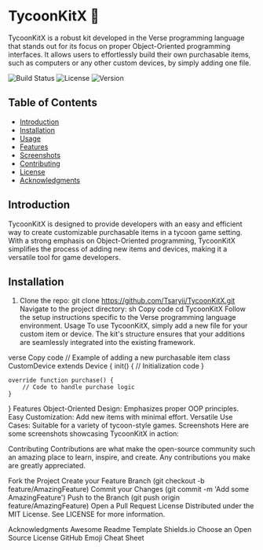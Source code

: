 # TycoonKitX 💼

TycoonKitX is a robust kit developed in the Verse programming language that stands out for its focus on proper Object-Oriented programming interfaces. It allows users to effortlessly build their own purchasable items, such as computers or any other custom devices, by simply adding one file.

![Build Status](https://img.shields.io/github/actions/workflow/status/Tsaryii/TycoonKitX/CI)
![License](https://img.shields.io/github/license/Tsaryii/TycoonKitX)
![Version](https://img.shields.io/github/v/release/Tsaryii/TycoonKitX)

## Table of Contents

- [Introduction](#introduction)
- [Installation](#installation)
- [Usage](#usage)
- [Features](#features)
- [Screenshots](#screenshots)
- [Contributing](#contributing)
- [License](#license)
- [Acknowledgments](#acknowledgments)

## Introduction

TycoonKitX is designed to provide developers with an easy and efficient way to create customizable purchasable items in a tycoon game setting. With a strong emphasis on Object-Oriented programming, TycoonKitX simplifies the process of adding new items and devices, making it a versatile tool for game developers.

## Installation

1. Clone the repo:
   git clone https://github.com/Tsaryii/TycoonKitX.git
Navigate to the project directory:
sh
Copy code
cd TycoonKitX
Follow the setup instructions specific to the Verse programming language environment.
Usage
To use TycoonKitX, simply add a new file for your custom item or device. The kit's structure ensures that your additions are seamlessly integrated into the existing framework.

verse
Copy code
// Example of adding a new purchasable item
class CustomDevice extends Device {
    init() {
        // Initialization code
    }

    override function purchase() {
        // Code to handle purchase logic
    }
}
Features
Object-Oriented Design: Emphasizes proper OOP principles.
Easy Customization: Add new items with minimal effort.
Versatile Use Cases: Suitable for a variety of tycoon-style games.
Screenshots
Here are some screenshots showcasing TycoonKitX in action:




Contributing
Contributions are what make the open-source community such an amazing place to learn, inspire, and create. Any contributions you make are greatly appreciated.

Fork the Project
Create your Feature Branch (git checkout -b feature/AmazingFeature)
Commit your Changes (git commit -m 'Add some AmazingFeature')
Push to the Branch (git push origin feature/AmazingFeature)
Open a Pull Request
License
Distributed under the MIT License. See LICENSE for more information.

Acknowledgments
Awesome Readme Template
Shields.io
Choose an Open Source License
GitHub Emoji Cheat Sheet
